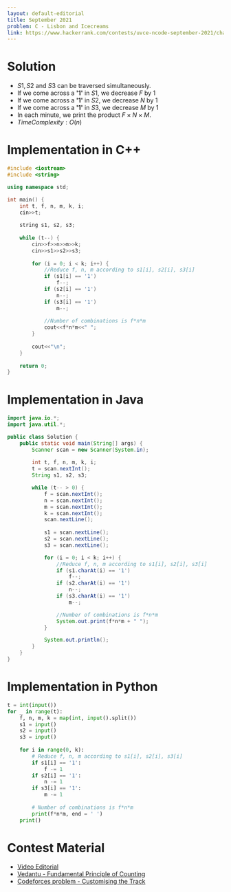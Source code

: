 ```yaml
---
layout: default-editorial
title: September 2021
problem: C - Lisbon and Icecreams
link: https://www.hackerrank.com/contests/uvce-ncode-september-2021/challenges/c-lisbon-and-ice-creams
---
```

# Solution

- $S1, S2$ and $S3$ can be traversed simultaneously.
- If we come across a **'1'** in $S1$, we decrease $F$ by $1$
- If we come across a **'1'** in $S2$, we decrease $N$ by $1$
- If we come across a **'1'** in $S3$, we decrease $M$ by $1$
- In each minute, we print the product $F \times N \times M$.
- $Time Complexity: O(n)$

$$$$

# Implementation in C++

```cpp
#include <iostream>
#include <string>

using namespace std;

int main() {
    int t, f, n, m, k, i;
    cin>>t;
    
    string s1, s2, s3;
    
    while (t--) {
        cin>>f>>n>>m>>k;
        cin>>s1>>s2>>s3;
        
        for (i = 0; i < k; i++) {
            //Reduce f, n, m according to s1[i], s2[i], s3[i]
            if (s1[i] == '1')
                f--;
            if (s2[i] == '1')
                n--;
            if (s3[i] == '1')
                m--;
            
            //Number of combinations is f*n*m
            cout<<f*n*m<<" ";
        }
        
        cout<<"\n";
    }
    
    return 0;
}
```

$$$$

# Implementation in Java

```java
import java.io.*;
import java.util.*;

public class Solution {
    public static void main(String[] args) {
        Scanner scan = new Scanner(System.in);
        
        int t, f, n, m, k, i;
        t = scan.nextInt();
        String s1, s2, s3;

        while (t-- > 0) {
            f = scan.nextInt();
            n = scan.nextInt();
            m = scan.nextInt();
            k = scan.nextInt();
            scan.nextLine();
            
            s1 = scan.nextLine();
            s2 = scan.nextLine();
            s3 = scan.nextLine();

            for (i = 0; i < k; i++) {
                //Reduce f, n, m according to s1[i], s2[i], s3[i]
                if (s1.charAt(i) == '1')
                    f--;
                if (s2.charAt(i) == '1')
                    n--;
                if (s3.charAt(i) == '1')
                    m--;

                //Number of combinations is f*n*m
                System.out.print(f*n*m + " ");
            }

            System.out.println();
        }
    }
}
```

$$$$

# Implementation in Python

```python
t = int(input())
for _ in range(t):
    f, n, m, k = map(int, input().split())
    s1 = input()
    s2 = input()
    s3 = input()
    
    for i in range(0, k):
        # Reduce f, n, m according to s1[i], s2[i], s3[i]
        if s1[i] == '1':
            f -= 1
        if s2[i] == '1':
            n -= 1
        if s3[i] == '1':
            m -= 1
            
        # Number of combinations is f*n*m
        print(f*n*m, end = ' ')
    print()
```

$$$$

# Contest Material

- [Video Editorial](https://www.youtube.com/watch?v=WHoSEYlC6YQ)
- [Vedantu - Fundamental Principle of Counting](https://www.vedantu.com/maths/fundamental-principle-of-counting)
- [Codeforces problem - Customising the Track](https://codeforces.com/contest/1543/problem/B)
